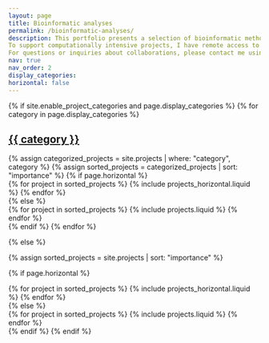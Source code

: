 ```yaml
---
layout: page
title: Bioinformatic analyses
permalink: /bioinformatic-analyses/
description: This portfolio presents a selection of bioinformatic methods and pipelines I routinely use. While this list reflects my current expertise, I can also implement new analyses upon request, provided that relevant R packages or Python libraries are available.
To support computationally intensive projects, I have remote access to the Mésocentre de Franche-Comté supercomputing facilities. This includes high-memory nodes (up to 1TB RAM) for large-scale data processing (e.g., expression matrices with millions of cells) and Nvidia A100 40GB GPUs for machine learning and AI model training and inference.
For questions or inquiries about collaborations, please contact me using the social links in the <a href="https://Alexis-Varin.github.io/">Contact</a> section.
nav: true
nav_order: 2
display_categories: 
horizontal: false
---
```


<!-- pages/projects.md -->
<div class="projects">
{% if site.enable_project_categories and page.display_categories %}
  <!-- Display categorized projects -->
  {% for category in page.display_categories %}
  <a id="{{ category }}" href=".#{{ category }}">
    <h2 class="category">{{ category }}</h2>
  </a>
  {% assign categorized_projects = site.projects | where: "category", category %}
  {% assign sorted_projects = categorized_projects | sort: "importance" %}
  <!-- Generate cards for each project -->
  {% if page.horizontal %}
  <div class="container">
    <div class="row row-cols-1 row-cols-md-2">
    {% for project in sorted_projects %}
      {% include projects_horizontal.liquid %}
    {% endfor %}
    </div>
  </div>
  {% else %}
  <div class="row row-cols-1 row-cols-md-3">
    {% for project in sorted_projects %}
      {% include projects.liquid %}
    {% endfor %}
  </div>
  {% endif %}
  {% endfor %}

{% else %}

<!-- Display projects without categories -->

{% assign sorted_projects = site.projects | sort: "importance" %}

  <!-- Generate cards for each project -->

{% if page.horizontal %}

  <div class="container">
    <div class="row row-cols-1 row-cols-md-2">
    {% for project in sorted_projects %}
      {% include projects_horizontal.liquid %}
    {% endfor %}
    </div>
  </div>
  {% else %}
  <div class="row row-cols-1 row-cols-md-3">
    {% for project in sorted_projects %}
      {% include projects.liquid %}
    {% endfor %}
  </div>
  {% endif %}
{% endif %}
</div>

